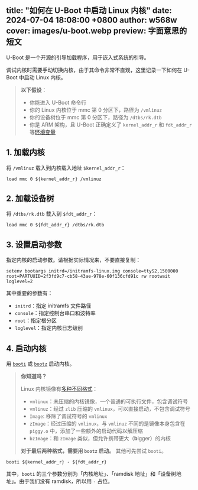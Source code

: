 title: "如何在 U-Boot 中启动 Linux 内核"
date: 2024-07-04 18:08:00 +0800
author: w568w
cover: images/u-boot.webp
preview: 字面意思的短文
---

U-Boot 是一个开源的引导加载程序，用于嵌入式系统的引导。

调试内核时需要手动切换内核，由于其命令非常不直观，这里记录一下如何在 U-Boot 中启动 Linux 内核。

> **以下假设**：
>
> - 你能进入 U-Boot 命令行
> - 你的 Linux 内核位于 mmc 第 0 分区下，路径为 `/vmlinuz`
> - 你的设备树位于 mmc 第 0 分区下，路径为 `/dtbs/rk.dtb`
> - 你是 ARM 架构，且 U-Boot 正确定义了 `kernel_addr_r` 和 `fdt_addr_r` 等[环境变量](https://docs.u-boot.org/en/latest/usage/environment.html)


## 1. 加载内核
将 `/vmlinuz` 载入到内核载入地址 `$kernel_addr_r`：

```shell
load mmc 0 ${kernel_addr_r} /vmlinuz
```

## 2. 加载设备树
将 `/dtbs/rk.dtb` 载入到 `$fdt_addr_r`：

```shell
load mmc 0 ${fdt_addr_r} /dtbs/rk.dtb
```

## 3. 设置启动参数

指定内核的启动参数。请根据实际情况来，不要直接复制：

```shell
setenv bootargs initrd=/initramfs-linux.img console=ttyS2,1500000 root=PARTUUID=2f3fd9c7-cb58-43ae-978e-60f136cfd91c rw rootwait loglevel=2
```

其中重要的参数有：

- `initrd`：指定 initramfs 文件路径
- `console`：指定控制台串口和波特率
- `root`：指定根分区
- `loglevel`：指定内核日志级别

## 4. 启动内核

用 [`booti`](https://docs.u-boot.org/en/latest/usage/cmd/booti.html) 或 [`bootz`](https://docs.u-boot.org/en/latest/usage/cmd/bootz.html) 启动内核。

> **你知道吗？**
>
> Linux 内核镜像有[多种不同格式](https://unix.stackexchange.com/questions/5518/what-is-the-difference-between-the-following-kernel-makefile-terms-vmlinux-vml)：
> 
> - `vmlinux`：未压缩的内核镜像，一个普通的可执行文件，包含调试符号
> - `vmlinuz`：经过 `zlib` 压缩的 `vmlinux`，可以直接启动，不包含调试符号
> - `Image`: 移除了调试符号的 `vmlinux`
> - `zImage`：经过压缩的 `vmlinux`，与 `vmlinuz` 不同的是镜像本身包含在 `piggy.o` 中，添加了一些额外的启动代码以解压缩
> - `bzImage`：和 `zImage` 类似，但允许携带更大（**b**igger）的内核
>
> **对于最后两种格式，需要用 `bootz` 启动。** 其他可先尝试 `booti`。

```shell
booti ${kernel_addr_r} - ${fdt_addr_r}
```

其中，`booti` 的三个参数分别为「内核地址」、「ramdisk 地址」和「设备树地址」。由于我们没有 ramdisk，所以用 `-` 占位。

